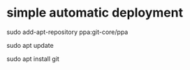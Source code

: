 <h1>simple automatic deployment</h1>
<p>sudo add-apt-repository ppa:git-core/ppa</p>
<p>sudo apt update</p>
<p>sudo apt install git</p>